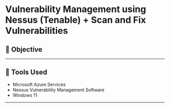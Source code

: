 # Vulnerability Management using Nessus (Tenable) + Scan and Fix Vulnerabilities

## 📝 Objective

---

## 🔨 Tools Used

- Microsoft Azure Services
- Nessus Vulnerability Management Software
- Windows 11

---

